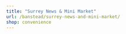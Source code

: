 ```yaml
---
title: "Surrey News & Mini Market"
url: /banstead/surrey-news-and-mini-market/
shop: convenience
---
```

